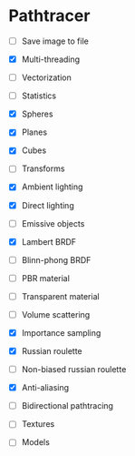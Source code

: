 Pathtracer
==================

 - [ ] Save image to file
 - [x] Multi-threading
 - [ ] Vectorization
 - [ ] Statistics
 - [x] Spheres
 - [x] Planes
 - [x] Cubes
 - [ ] Transforms
 - [x] Ambient lighting
 - [x] Direct lighting
 - [ ] Emissive objects
 - [x] Lambert BRDF
 - [ ] Blinn-phong BRDF 
 - [ ] PBR material
 - [ ] Transparent material
 - [ ] Volume scattering
 - [x] Importance sampling
 - [x] Russian roulette
 - [ ] Non-biased russian roulette
 - [x] Anti-aliasing
 - [ ] Bidirectional pathtracing
 - [ ] Textures
 - [ ] Models

